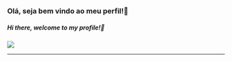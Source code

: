 ### Olá, seja bem vindo ao meu perfil!👋

##### Hi there, welcome to my profile!👋

[<img src="https://img.shields.io/badge/LinkedIn-0077B5?style=for-the-badge&logo=linkedin&logoColor=white" />](https://www.linkedin.com/in/gabriel-de-araújo-cabral-2380b6196/)

____________________________________________________


